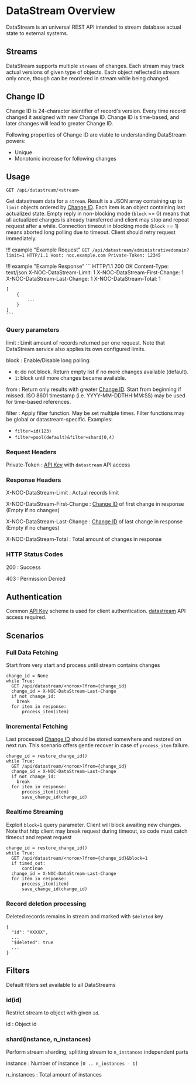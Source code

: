 # DataStream Overview

DataStream is an universal REST API intended to stream database actual state
to external systems.

## Streams

DataStream supports multiple `streams` of changes. Each stream
may track actual versions of given type of objects. Each object
reflected in stream only once, though can be reordered in stream
while being changed.

## Change ID

Change ID is 24-character identifier of record's version. Every time
record changed it assigned with new Change ID. Change ID is time-based,
and later changes will lead to greater Change ID.

Following properties of Change ID are viable to understanding DataStream
powers:

- Unique
- Monotonic increase for following changes

## Usage

```
GET /api/datastream/<stream>
```

Get datastream data for a `stream`. Result is a JSON array containing
up to `limit` objects ordered by [Change ID](#change-id).
Each item is an object containing last actualized state.
Empty reply in non-blocking mode (`block` == 0) means that all actualized
changes is already transferred and client may stop and repeat request
after a while.
Connection timeout in blocking mode (`block` == 1) means aborted long polling
due to timeout. Client should retry request immediately.

<!-- prettier-ignore -->
!!! example "Example Request"
    ```
    GET /api/datastream/administrativedomain?limit=1 HTTP/1.1
    Host: noc.example.com
    Private-Token: 12345
    ```

<!-- prettier-ignore -->
!!! example "Example Response"
    ```
    HTTP/1.1 200 OK
    Content-Type: text/json
    X-NOC-DataStream-Limit: 1
    X-NOC-DataStream-First-Change: 1
    X-NOC-DataStream-Last-Change: 1
    X-NOC-DataStream-Total: 1

    [
        {
            ...
        }
    ]
    ```

### Query parameters

limit
: Limit amount of records returned per one request. Note
  that DataStream service also applies its own configured limits.

block
: Enable/Disable long polling:
  - `0`: do not block. Return empty list if no more changes available (default).
  - `1`: block until more changes became available.

from
: Return only results with greater [Change ID](#change-id).
  Start from beginning if missed.
  ISO 8601 timestamp (i.e. YYYY-MM-DDTHH:MM:SS) may be used for time-based references.

filter
: Apply filter function. May be set multiple times.
  Filter functions may be global or datastream-specific. Examples:
  - `filter=id(123)`
  - `filter=pool(default)&filter=shard(0,4)`

### Request Headers

Private-Token
: [API Key](../../../reference/concepts/apikey/index.md) with `datastream` API access

### Response Headers

X-NOC-DataStream-Limit
: Actual records limit

X-NOC-DataStream-First-Change
: [Change ID](#change-id) of first change in response (Empty if no changes)

X-NOC-DataStream-Last-Change
: [Change ID](#change-id) of last change in response (Empty if no changes)

X-NOC-DataStream-Total
: Total amount of changes in response

### HTTP Status Codes

200
: Success

403
: Permission Denied

## Authentication

Common [API Key](../../../reference/concepts/apikey/index.md) scheme is used for client authentication.
[datastream](../../../reference/concepts/apikey/index.md#datastream-api) API access required.

## Scenarios

### Full Data Fetching

Start from very start and process until stream contains changes

```
change_id = None
while True:
  GET /api/datastream/<поток>?from={change_id}
  change_id = X-NOC-DataStream-Last-Change
  if not change_id:
    break
  for item in response:
      process_item(item)
```

### Incremental Fetching

Last processed [Change ID](#change-id) should
be stored somewhere and restored on next run. This scenario
offers gentle recover in case of `process_item` failure.

```
change_id = restore_change_id()
while True:
  GET /api/datastream/<поток>?from={change_id}
  change_id = X-NOC-DataStream-Last-Change
  if not change_id:
    break
  for item in response:
      process_item(item)
      save_change_id(change_id)
```

### Realtime Streaming

Exploit `block=1` query parameter. Client will block awaiting new
changes. Note that http client may break request during timeout,
so code must catch timeout and repeat request

```
change_id = restore_change_id()
while True:
  GET /api/datastream/<поток>?from={change_id}&block=1
  if timed_out:
      continue
  change_id = X-NOC-DataStream-Last-Change
  for item in response:
      process_item(item)
      save_change_id(change_id)
```

### Record deletion processing

Deleted records remains in stream and marked with `$deleted` key

```
{
  "id": "XXXXX",
  ...
  "$deleted": true
  ...
}
```

## Filters

Default filters set available to all DataStreams

### id(id)

Restrict stream to object with given `id`.

id
: Object id

### shard(instance, n_instances)
Perform stream sharding, splitting stream to `n_instances`
independent parts

instance
: Number of instance `[0 .. n_instances - 1]`

n_instances
: Total amount of instances
